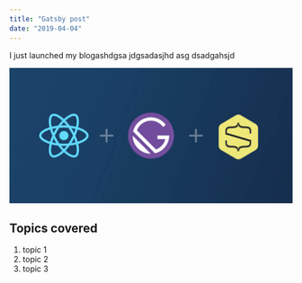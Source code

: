 ```yaml
---
title: "Gatsby post"
date: "2019-04-04"
---
```


I just launched my blogashdgsa jdgsadasjhd asg dsadgahsjd

![Grass](./gatsby-pic.jpeg)

## Topics covered

1. topic 1
2. topic 2
3. topic 3
